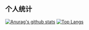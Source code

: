 ## 个人统计

[![Anurag's github stats](https://github-readme-stats.vercel.app/api?username=lenyuqin&theme=dracula)](https://github.com/anuraghazra/github-readme-stats)
[![Top Langs](https://github-readme-stats.vercel.app/api/top-langs/?username=lenyuqin&&hide=tsql&&layout=compact)](https://github.com/anuraghazra/github-readme-stats)






